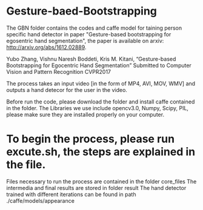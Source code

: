 # Gesture-baed-Bootstrapping
The GBN folder contains the codes and caffe model for taining person specific hand detector in paper "Gesture-based bootstrapping for egosentric hand segmentation", the paper is available on arxiv: http://arxiv.org/abs/1612.02889.

Yubo Zhang, Vishnu Naresh Boddeti, Kris M. Kitani, “Gesture-based Bootstrapping for Egocentric Hand Segmentation” Submitted to Computer Vision and Pattern Recognition CVPR2017

The process takes an input video [in the form of MP4, AVI, MOV, WMV] and outputs a hand detecor for the user in the video. 

Before run the code, please download the folder and install caffe contained in the folder. The Libraries we use include opencv3.0, Numpy, Scipy, PIL, please make sure they are installed properly on your computer.

To begin the process, please run excute.sh, the steps are explained in the file. 
===================
Files necessary to run the process are contained in the folder core_files
The intermedia and final results are stored in folder result
The hand detector trained with different iterations can be found in path ./caffe/models/appearance
